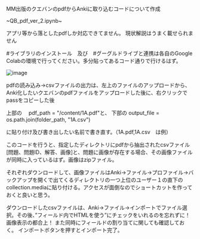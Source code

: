 MM出版のクエバンのpdfからAnkiに取り込むコードについて作成

~QB_pdf_ver_2.ipynb~

アプリ等から落としたpdfしか対応できてません。
現状解説はうまく載せられません

#ライブラリのインストール　及び　#グーグルドライブと連携は各自のGoogle Colabの環境で行ってください。多分貼ってあるコード通りで行けるはず。


![image](https://github.com/user-attachments/assets/547db840-942f-4ea1-bace-d119287aa91e)



pdfの読み込み→csvファイルの出力は、左上のファイルのアップロードから、Anki化したいクエバンのpdfファイルをアップロードした後に、右クリックでpassをコピーした後

上部の　
pdf_path = "/content/1A.pdf"と、
下部の
output_file = os.path.join(folder_path, "1A.csv")

に貼り付け及び書き出したい名前で書き直す。（1A.pdf,1A.csv　は例）

このコードを行うと、指定したディレクトリにpdfから抽出されたcsvファイル[問題、問題ID、解答、画像]と、問題に画像が存在する場合、その画像ファイルが同時に入っているはず。画像はzipファイル。


それぞれダウンロードして、画像ファイルはAnki→ファイル→プロファイル→バックアップを開くで出てくるディレクトリの一つ上位のユーザー１の直下のcollection.mediaに貼り付ける。アクセスが面倒なのでショートカットを作っておくと良いと思う。

ダウンロードしたcsvファイルは、Anki→ファイル→インポートでファイル選択。その後、”フィールド内でHTMLを使う”にチェックをいれるのを忘れずに！画像表示の都合上！
また同時にフィールドの割り当てに関しても確認しておく。
インポートボタンを押すとインポート完了。
